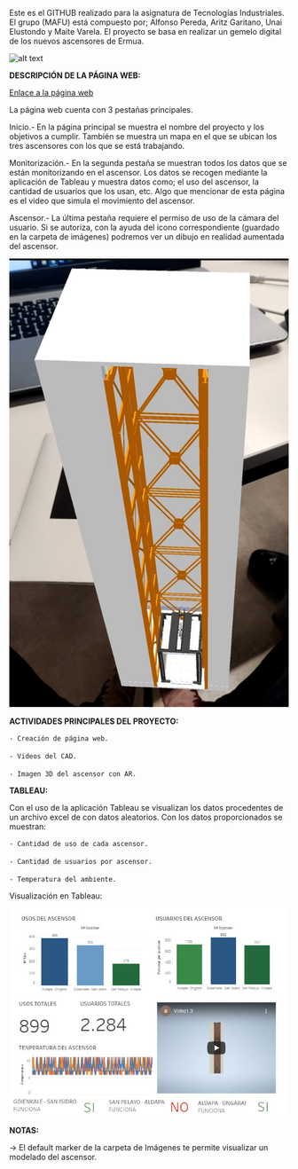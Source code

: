 
Este es el GITHUB realizado para la asignatura de Tecnologías Industriales. El grupo (MAFU) está compuesto por; Alfonso Pereda, Aritz Garitano, Unai Elustondo y Maite Varela. El proyecto se basa en realizar un gemelo digital de los nuevos ascensores de Ermua. 


![alt text](https://www.olabarri.com/wp-content/uploads/referencias/ErmuaAldapa(1).jpg)


**DESCRIPCIÓN DE LA PÁGINA WEB:**

[Enlace a la página web](https://aritzgari.github.io/index.html)

La página web cuenta con 3 pestañas principales.

Inicio.- En la página principal se muestra el nombre del proyecto y los objetivos a cumplir. También se muestra un mapa en el que se ubican los tres ascensores con los que se está trabajando.

Monitorización.- En la segunda pestaña se muestran todos los datos que se están monitorizando en el ascensor. Los datos se recogen mediante la aplicación de Tableau y muestra datos como; el uso del ascensor, la cantidad de usuarios que los usan, etc. Algo que mencionar de esta página es el video que simula el movimiento del ascensor.

Ascensor.- La última pestaña requiere el permiso de uso de la cámara del usuario. Si se autoriza, con la ayuda del icono correspondiente (guardado en la carpeta de imágenes) podremos ver un dibujo en realidad aumentada del ascensor. 

![alt text](https://github.com/aritzgari/aritzgari.github.io/blob/main/Imagenes/Screenshot_20211214-170933.jpg)

**ACTIVIDADES PRINCIPALES DEL PROYECTO:**

	- Creación de página web.

	- Videos del CAD.

	- Imagen 3D del ascensor con AR.



**TABLEAU:**

Con el uso de la aplicación Tableau se visualizan los datos procedentes de un archivo excel de con datos aleatorios. Con los datos proporcionados se muestran:

	- Cantidad de uso de cada ascensor.

	- Cantidad de usuarios por ascensor.

	- Temperatura del ambiente.


Visualización en Tableau:


![alt text](https://github.com/aritzgari/aritzgari.github.io/blob/main/Imagenes/tableau.jpg)
	

**NOTAS:**

-> El default marker de la carpeta de Imágenes te permite visualizar un modelado del ascensor.

